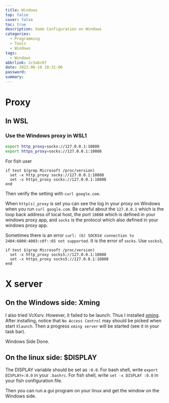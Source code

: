 ```yaml
---
title: Windows
top: false
cover: false
toc: true
description: Some Configuration on Windows
categories:
  - Programming
  - Tools
  - Windows
tags:
  - Windows
abbrlink: 2c5abc07
date: 2022-06-10 18:31:06
password:
summary:
---
```


# Proxy

## In WSL

### Use the Windows proxy in WSL1

```bash
export http_proxy=socks://127.0.0.1:10808
export https_proxy=socks://127.0.0.1:10808
```

For fish user

```fish
if test $(grep Microsoft /proc/version)
  set -x http_proxy socks://127.0.0.1:10808
  set -x https_proxy socks://127.0.0.1:10808
end
```

Then verify the setting with `curl google.com`.

When `http(s)_proxy` is set you can see the log in your proxy on Windows when
you run `curl google.com`. Be careful about the `127.0.0.1` which is the loop
back address of local host, the port `10808` which is defined in your windows
proxy app, and `socks` is the protocol which also defined in your windows proxy
app.

Sometimes there is an error
`curl: (6) SOCKS4 connection to 2404:6800:4003:c0f::65 not supported`. It is the
error of `socks`. Use `socks5`,

```fish
if test $(grep Microsoft /proc/version)
  set -x http_proxy socks5://127.0.0.1:10808
  set -x https_proxy socks5://127.0.0.1:10808
end
```

# X server

## On the Windows side: Xming

I also tried VcXsrv. However, it failed to be launch. Thus I installed
[xming](https://sourceforge.net/projects/xming/). After installing, notice that
`No Access Control` may should be picked when start `Xlaunch`. Then a progress
`xming server` will be started (see it in your task bar).

Windows Side Done.

## On the linux side: $DISPLAY

The DISPLAY variable should be set as `:0.0`. For bash shell, write
`export DISPLAY=:0.0` in your `.bashrc`. For fish shell, write
`set -x DISPLAY :0.0` in your fish configuration file.

Then you can run a gui program on your linux and get the window on the Windows
side.
